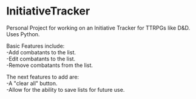 # InitiativeTracker
Personal Project for working on an Initiative Tracker for TTRPGs like D&amp;D. Uses Python.

Basic Features include:  
-Add combatants to the list.  
-Edit combatants to the list.  
-Remove combatants from the list.  

The next features to add are:  
-A "clear all" button.  
-Allow for the ability to save lists for future use.  

